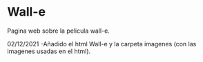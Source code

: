 # Wall-e
Pagina web sobre la pelicula wall-e.

02/12/2021
  -Añadido el html Wall-e y la carpeta imagenes (con las imagenes usadas en el html).
